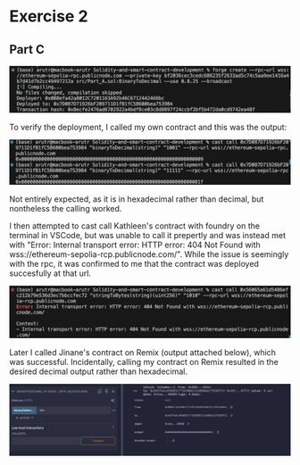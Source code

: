 # Exercise 2

## Part C

![screenshot](img/deploy.png)

To verify the deployment, I called my own contract and this was the output:

![screenshot](img/me.png)

Not entirely expected, as it is in hexadecimal rather than decimal, but nontheless the calling worked.

I then attempted to cast call Kathleen's contract with foundry on the terminal in VSCode, but was unable to call it prepertly and was instead met with "Error: Internal transport error: HTTP error: 404 Not Found with wss://ethereum-sepolia-rcp.publicnode.com/". While the issue is seemingly with the rpc, it was confirmed to me that the contract was deployed succesfully at that url.

![screenshot](img/Kathleen.png)

Later I called Jinane's contract on Remix (output attached below), which was successful. Incidentally, calling my contract on Remix resulted in the desired decimal output rather than hexadecimal.

![screenshot](img/Jinane.png)
